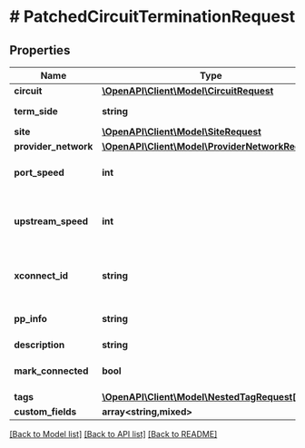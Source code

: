# # PatchedCircuitTerminationRequest

## Properties

Name | Type | Description | Notes
------------ | ------------- | ------------- | -------------
**circuit** | [**\OpenAPI\Client\Model\CircuitRequest**](CircuitRequest.md) |  | [optional]
**term_side** | **string** | * &#x60;A&#x60; - A * &#x60;Z&#x60; - Z | [optional]
**site** | [**\OpenAPI\Client\Model\SiteRequest**](SiteRequest.md) |  | [optional]
**provider_network** | [**\OpenAPI\Client\Model\ProviderNetworkRequest**](ProviderNetworkRequest.md) |  | [optional]
**port_speed** | **int** | Physical circuit speed | [optional]
**upstream_speed** | **int** | Upstream speed, if different from port speed | [optional]
**xconnect_id** | **string** | ID of the local cross-connect | [optional]
**pp_info** | **string** | Patch panel ID and port number(s) | [optional]
**description** | **string** |  | [optional]
**mark_connected** | **bool** | Treat as if a cable is connected | [optional]
**tags** | [**\OpenAPI\Client\Model\NestedTagRequest[]**](NestedTagRequest.md) |  | [optional]
**custom_fields** | **array<string,mixed>** |  | [optional]

[[Back to Model list]](../../README.md#models) [[Back to API list]](../../README.md#endpoints) [[Back to README]](../../README.md)
